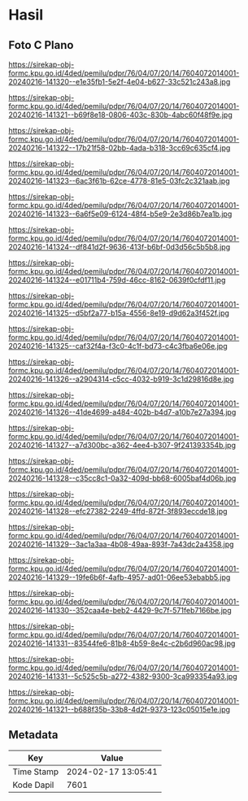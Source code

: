 # Hasil

## Foto C Plano

https://sirekap-obj-formc.kpu.go.id/4ded/pemilu/pdpr/76/04/07/20/14/7604072014001-20240216-141320--e1e35fb1-5e2f-4e04-b627-33c521c243a8.jpg

https://sirekap-obj-formc.kpu.go.id/4ded/pemilu/pdpr/76/04/07/20/14/7604072014001-20240216-141321--b69f8e18-0806-403c-830b-4abc60f48f9e.jpg

https://sirekap-obj-formc.kpu.go.id/4ded/pemilu/pdpr/76/04/07/20/14/7604072014001-20240216-141322--17b21f58-02bb-4ada-b318-3cc69c635cf4.jpg

https://sirekap-obj-formc.kpu.go.id/4ded/pemilu/pdpr/76/04/07/20/14/7604072014001-20240216-141323--6ac3f61b-62ce-4778-81e5-03fc2c321aab.jpg

https://sirekap-obj-formc.kpu.go.id/4ded/pemilu/pdpr/76/04/07/20/14/7604072014001-20240216-141323--6a6f5e09-6124-48f4-b5e9-2e3d86b7ea1b.jpg

https://sirekap-obj-formc.kpu.go.id/4ded/pemilu/pdpr/76/04/07/20/14/7604072014001-20240216-141324--df841d2f-9636-413f-b6bf-0d3d56c5b5b8.jpg

https://sirekap-obj-formc.kpu.go.id/4ded/pemilu/pdpr/76/04/07/20/14/7604072014001-20240216-141324--e01711b4-759d-46cc-8162-0639f0cfdf11.jpg

https://sirekap-obj-formc.kpu.go.id/4ded/pemilu/pdpr/76/04/07/20/14/7604072014001-20240216-141325--d5bf2a77-b15a-4556-8e19-d9d62a3f452f.jpg

https://sirekap-obj-formc.kpu.go.id/4ded/pemilu/pdpr/76/04/07/20/14/7604072014001-20240216-141325--caf32f4a-f3c0-4c1f-bd73-c4c3fba6e06e.jpg

https://sirekap-obj-formc.kpu.go.id/4ded/pemilu/pdpr/76/04/07/20/14/7604072014001-20240216-141326--a2904314-c5cc-4032-b919-3c1d29816d8e.jpg

https://sirekap-obj-formc.kpu.go.id/4ded/pemilu/pdpr/76/04/07/20/14/7604072014001-20240216-141326--41de4699-a484-402b-b4d7-a10b7e27a394.jpg

https://sirekap-obj-formc.kpu.go.id/4ded/pemilu/pdpr/76/04/07/20/14/7604072014001-20240216-141327--a7d300bc-a362-4ee4-b307-9f241393354b.jpg

https://sirekap-obj-formc.kpu.go.id/4ded/pemilu/pdpr/76/04/07/20/14/7604072014001-20240216-141328--c35cc8c1-0a32-409d-bb68-6005baf4d06b.jpg

https://sirekap-obj-formc.kpu.go.id/4ded/pemilu/pdpr/76/04/07/20/14/7604072014001-20240216-141328--efc27382-2249-4ffd-872f-3f893eccde18.jpg

https://sirekap-obj-formc.kpu.go.id/4ded/pemilu/pdpr/76/04/07/20/14/7604072014001-20240216-141329--3ac1a3aa-4b08-49aa-893f-7a43dc2a4358.jpg

https://sirekap-obj-formc.kpu.go.id/4ded/pemilu/pdpr/76/04/07/20/14/7604072014001-20240216-141329--19fe6b6f-4afb-4957-ad01-06ee53ebabb5.jpg

https://sirekap-obj-formc.kpu.go.id/4ded/pemilu/pdpr/76/04/07/20/14/7604072014001-20240216-141330--352caa4e-beb2-4429-9c7f-571feb7166be.jpg

https://sirekap-obj-formc.kpu.go.id/4ded/pemilu/pdpr/76/04/07/20/14/7604072014001-20240216-141331--83544fe6-81b8-4b59-8e4c-c2b6d960ac98.jpg

https://sirekap-obj-formc.kpu.go.id/4ded/pemilu/pdpr/76/04/07/20/14/7604072014001-20240216-141331--5c525c5b-a272-4382-9300-3ca993354a93.jpg

https://sirekap-obj-formc.kpu.go.id/4ded/pemilu/pdpr/76/04/07/20/14/7604072014001-20240216-141321--b688f35b-33b8-4d2f-9373-123c05015e1e.jpg


## Metadata

| Key        | Value               |
| ---------- | ------------------- |
| Time Stamp | 2024-02-17 13:05:41 |
| Kode Dapil | 7601                |



